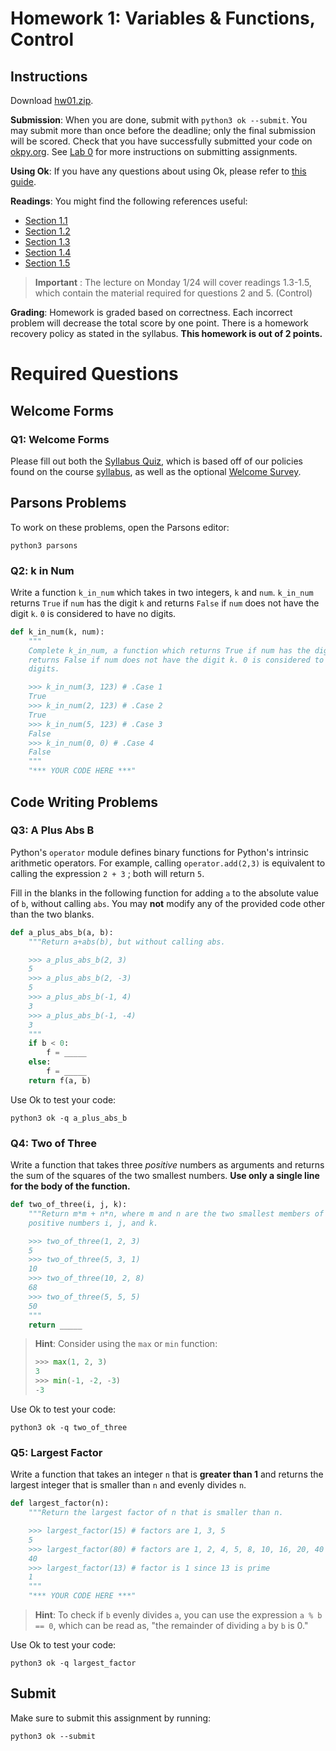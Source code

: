 # Homework 1: Variables & Functions, Control

## Instructions

Download [hw01.zip](https://inst.eecs.berkeley.edu/~cs61a/sp22/hw/hw01/hw01.zip).

**Submission**: When you are done, submit with `python3 ok --submit`. You may submit more than once before the deadline; only the final submission will be scored. Check that you have successfully submitted your code on [okpy.org](https://okpy.org/). See [Lab 0](https://inst.eecs.berkeley.edu/~cs61a/sp22/lab/lab00#submitting-the-assignment) for more instructions on submitting assignments.

**Using Ok**: If you have any questions about using Ok, please refer to [this guide](https://inst.eecs.berkeley.edu/~cs61a/sp22/articles/using-ok).

**Readings**: You might find the following references useful:

- [Section 1.1](http://composingprograms.com/pages/11-getting-started.html)
- [Section 1.2](http://composingprograms.com/pages/12-elements-of-programming.html)
- [Section 1.3](http://composingprograms.com/pages/13-defining-new-functions.html)
- [Section 1.4](http://composingprograms.com/pages/14-designing-functions.html)
- [Section 1.5](http://composingprograms.com/pages/15-control.html)

> **Important** : The lecture on Monday 1/24 will cover readings 1.3-1.5, which contain the material required for questions 2 and 5. (Control)

**Grading**: Homework is graded based on correctness. Each incorrect problem will decrease the total score by one point. There is a homework recovery policy as stated in the syllabus. **This homework is out of 2 points.**

# Required Questions

## Welcome Forms

### Q1: Welcome Forms

Please fill out both the [Syllabus Quiz](https://go.cs61a.org/syllabus-quiz), which is based off of our policies found on the course [syllabus](https://cs61a.org/articles/about/), as well as the optional [Welcome Survey](https://go.cs61a.org/welcome-survey).

## Parsons Problems

To work on these problems, open the Parsons editor:

```
python3 parsons
```

### Q2: k in Num

Write a function `k_in_num` which takes in two integers, `k` and `num`. `k_in_num` returns `True` if `num` has the digit `k` and returns `False` if `num` does not have the digit `k`. `0` is considered to have no digits.

```py
def k_in_num(k, num):
    """
    Complete k_in_num, a function which returns True if num has the digit k and
    returns False if num does not have the digit k. 0 is considered to have no
    digits.

    >>> k_in_num(3, 123) # .Case 1
    True
    >>> k_in_num(2, 123) # .Case 2
    True
    >>> k_in_num(5, 123) # .Case 3
    False
    >>> k_in_num(0, 0) # .Case 4
    False
    """
    "*** YOUR CODE HERE ***"
```

## Code Writing Problems

### Q3: A Plus Abs B

Python's `operator` module defines binary functions for Python's intrinsic arithmetic operators. For example, calling `operator.add(2,3)` is equivalent to calling the expression `2 + 3` ; both will return `5`.

Fill in the blanks in the following function for adding `a` to the absolute value of `b`, without calling `abs`. You may **not** modify any of the provided code other than the two blanks.

```py
def a_plus_abs_b(a, b):
    """Return a+abs(b), but without calling abs.

    >>> a_plus_abs_b(2, 3)
    5
    >>> a_plus_abs_b(2, -3)
    5
    >>> a_plus_abs_b(-1, 4)
    3
    >>> a_plus_abs_b(-1, -4)
    3
    """
    if b < 0:
        f = _____
    else:
        f = _____
    return f(a, b)
```

Use Ok to test your code:

```
python3 ok -q a_plus_abs_b
```

### Q4: Two of Three

Write a function that takes three *positive* numbers as arguments and returns the sum of the squares of the two smallest numbers. **Use only a single line for the body of the function.**

```py
def two_of_three(i, j, k):
    """Return m*m + n*n, where m and n are the two smallest members of the
    positive numbers i, j, and k.

    >>> two_of_three(1, 2, 3)
    5
    >>> two_of_three(5, 3, 1)
    10
    >>> two_of_three(10, 2, 8)
    68
    >>> two_of_three(5, 5, 5)
    50
    """
    return _____
```

> **Hint**: Consider using the `max` or `min` function:
>
> ```py
> >>> max(1, 2, 3)
> 3
> >>> min(-1, -2, -3)
> -3
> ```
>

Use Ok to test your code:

```
python3 ok -q two_of_three
```

### Q5: Largest Factor

Write a function that takes an integer `n` that is **greater than 1** and returns the largest integer that is smaller than `n` and evenly divides `n`.

```py
def largest_factor(n):
    """Return the largest factor of n that is smaller than n.

    >>> largest_factor(15) # factors are 1, 3, 5
    5
    >>> largest_factor(80) # factors are 1, 2, 4, 5, 8, 10, 16, 20, 40
    40
    >>> largest_factor(13) # factor is 1 since 13 is prime
    1
    """
    "*** YOUR CODE HERE ***"
```

> **Hint**: To check if `b` evenly divides `a`, you can use the expression `a % b == 0`, which can be read as, "the remainder of dividing `a` by `b` is 0."

Use Ok to test your code:

```
python3 ok -q largest_factor
```

## Submit

Make sure to submit this assignment by running:

```
python3 ok --submit
```